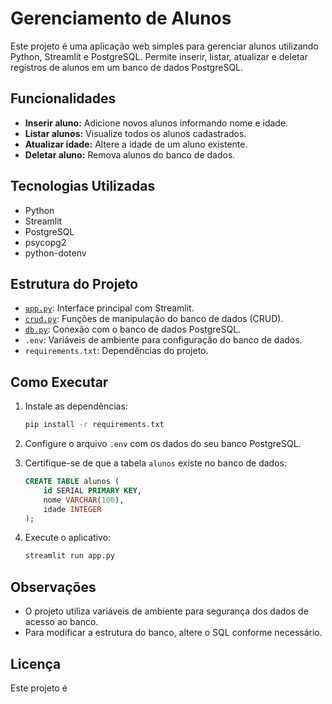 # Gerenciamento de Alunos

Este projeto é uma aplicação web simples para gerenciar alunos utilizando Python, Streamlit e PostgreSQL. Permite inserir, listar, atualizar e deletar registros de alunos em um banco de dados PostgreSQL.

## Funcionalidades

- **Inserir aluno:** Adicione novos alunos informando nome e idade.
- **Listar alunos:** Visualize todos os alunos cadastrados.
- **Atualizar idade:** Altere a idade de um aluno existente.
- **Deletar aluno:** Remova alunos do banco de dados.

## Tecnologias Utilizadas

- Python
- Streamlit
- PostgreSQL
- psycopg2
- python-dotenv

## Estrutura do Projeto

- [`app.py`](app.py): Interface principal com Streamlit.
- [`crud.py`](crud.py): Funções de manipulação do banco de dados (CRUD).
- [`db.py`](db.py): Conexão com o banco de dados PostgreSQL.
- `.env`: Variáveis de ambiente para configuração do banco de dados.
- `requirements.txt`: Dependências do projeto.

## Como Executar

1. Instale as dependências:
    ```sh
    pip install -r requirements.txt
    ```

2. Configure o arquivo `.env` com os dados do seu banco PostgreSQL.

3. Certifique-se de que a tabela `alunos` existe no banco de dados:
    ```sql
    CREATE TABLE alunos (
        id SERIAL PRIMARY KEY,
        nome VARCHAR(100),
        idade INTEGER
    );
    ```

4. Execute o aplicativo:
    ```sh
    streamlit run app.py
    ```

## Observações

- O projeto utiliza variáveis de ambiente para segurança dos dados de acesso ao banco.
- Para modificar a estrutura do banco, altere o SQL conforme necessário.

## Licença

Este projeto é
